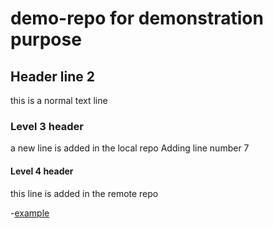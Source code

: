 # demo-repo for demonstration purpose
## Header line 2
this is a normal text line

### Level 3 header
a new line is added in the local repo
Adding line number 7

#### Level 4 header
this line is added in the remote repo

-<a href="http://example.com/" target="_blank">example</a>


